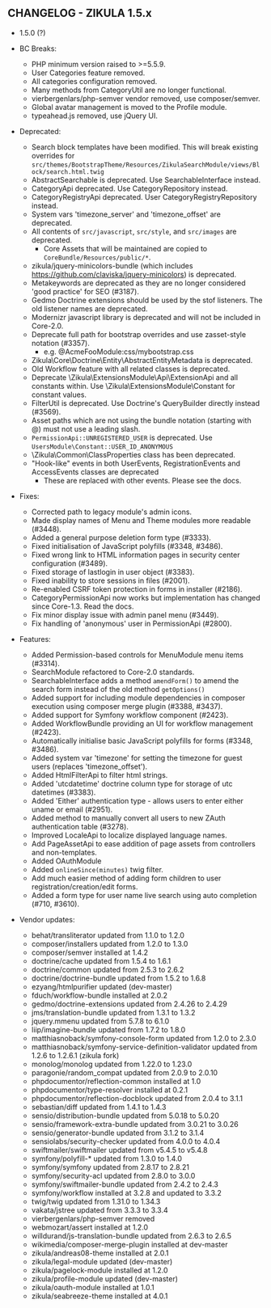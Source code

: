 CHANGELOG - ZIKULA 1.5.x
------------------------

* 1.5.0 (?)

 - BC Breaks:
    - PHP minimum version raised to >=5.5.9.
    - User Categories feature removed.
    - All categories configuration removed.
    - Many methods from CategoryUtil are no longer functional.
    - vierbergenlars/php-semver vendor removed, use composer/semver.
    - Global avatar management is moved to the Profile module.
    - typeahead.js removed, use jQuery UI.

 - Deprecated:
    - Search block templates have been modified. This will break existing overrides for
      `src/themes/BootstrapTheme/Resources/ZikulaSearchModule/views/Block/search.html.twig`
    - AbstractSearchable is deprecated. Use SearchableInterface instead.
    - CategoryApi deprecated. Use CategoryRepository instead.
    - CategoryRegistryApi deprecated. User CategoryRegistryRepository instead.
    - System vars 'timezone_server' and 'timezone_offset' are deprecated.
    - All contents of `src/javascript`, `src/style`, and `src/images` are deprecated.
        - Core Assets that will be maintained are copied to `CoreBundle/Resources/public/*`.
    - zikula/jquery-minicolors-bundle (which includes https://github.com/claviska/jquery-minicolors) is deprecated.
    - Metakeywords are deprecated as they are no longer considered 'good practice' for SEO (#3187).
    - Gedmo Doctrine extensions should be used by the stof listeners. The old listener names are deprecated.
    - Modernizr javascript library is deprecated and will not be included in Core-2.0.
    - Deprecate full path for bootstrap overrides and use zasset-style notation (#3357).
        - e.g. @AcmeFooModule:css/mybootstrap.css
    - Zikula\Core\Doctrine\Entity\AbstractEntityMetadata is deprecated.
    - Old Workflow feature with all related classes is deprecated.
    - Deprecate \Zikula\ExtensionsModule\Api\ExtensionApi and all constants within. 
        Use \Zikula\ExtensionsModule\Constant for constant values.
    - FilterUtil is deprecated. Use Doctrine's QueryBuilder directly instead (#3569).
    - Asset paths which are not using the bundle notation (starting with @) must not use a leading slash.
    - `PermissionApi::UNREGISTERED_USER` is deprecated. Use `UsersModule\Constant::USER_ID_ANONYMOUS`
    - \Zikula\Common\ClassProperties class has been deprecated.
    - "Hook-like" events in both UserEvents, RegistrationEvents and AccessEvents classes are deprecated
        - These are replaced with other events. Please see the docs.

 - Fixes:
    - Corrected path to legacy module's admin icons.
    - Made display names of Menu and Theme modules more readable (#3448).
    - Added a general purpose deletion form type (#3333).
    - Fixed initialisation of JavaScript polyfills (#3348, #3486).
    - Fixed wrong link to HTML information pages in security center configuration (#3489).
    - Fixed storage of lastlogin in user object (#3383).
    - Fixed inability to store sessions in files (#2001).
    - Re-enabled CSRF token protection in forms in installer (#2186).
    - CategoryPermissionApi now works but implementation has changed since Core-1.3. Read the docs.
    - Fix minor display issue with admin panel menu (#3449).
    - Fix handling of 'anonymous' user in PermissionApi (#2800). 

 - Features:
    - Added Permission-based controls for MenuModule menu items (#3314).
    - SearchModule refactored to Core-2.0 standards.
    - SearchableInterface adds a method `amendForm()` to amend the search form instead of the old method `getOptions()`
    - Added support for including module dependencies in composer execution using composer merge plugin (#3388, #3437).
    - Added support for Symfony workflow component (#2423).
    - Added WorkflowBundle providing an UI for workflow management (#2423).
    - Automatically initialise basic JavaScript polyfills for forms (#3348, #3486).
    - Added system var 'timezone' for setting the timezone for guest users (replaces 'timezone_offset').
    - Added HtmlFilterApi to filter html strings.
    - Added 'utcdatetime' doctrine column type for storage of utc datetimes (#3383).
    - Added 'Either' authentication type - allows users to enter either uname or email (#2951).
    - Added method to manually convert all users to new ZAuth authentication table (#3278).
    - Improved LocaleApi to localize displayed language names.
    - Add PageAssetApi to ease addition of page assets from controllers and non-templates.
    - Added OAuthModule
    - Added `onlineSince(minutes)` twig filter.
    - Add much easier method of adding form children to user registration/creation/edit forms.
    - Added a form type for user name live search using auto completion (#710, #3610).

 - Vendor updates:
    - behat/transliterator updated from 1.1.0 to 1.2.0
    - composer/installers updated from 1.2.0 to 1.3.0
    - composer/semver installed at 1.4.2
    - doctrine/cache updated from 1.5.4 to 1.6.1
    - doctrine/common updated from 2.5.3 to 2.6.2
    - doctrine/doctrine-bundle updated from 1.5.2 to 1.6.8
    - ezyang/htmlpurifier updated (dev-master)
    - fduch/workflow-bundle installed at 2.0.2
    - gedmo/doctrine-extensions updated from 2.4.26 to 2.4.29
    - jms/translation-bundle updated from 1.3.1 to 1.3.2
    - jquery.mmenu updated from 5.7.8 to 6.1.0
    - liip/imagine-bundle updated from 1.7.2 to 1.8.0
    - matthiasnoback/symfony-console-form updated from 1.2.0 to 2.3.0
    - matthiasnoback/symfony-service-definition-validator updated from 1.2.6 to 1.2.6.1 (zikula fork)
    - monolog/monolog updated from 1.22.0 to 1.23.0
    - paragonie/random_compat updated from 2.0.9 to 2.0.10
    - phpdocumentor/reflection-common installed at 1.0
    - phpdocumentor/type-resolver installed at 0.2.1
    - phpdocumentor/reflection-docblock updated from 2.0.4 to 3.1.1
    - sebastian/diff updated from 1.4.1 to 1.4.3
    - sensio/distribution-bundle updated from 5.0.18 to 5.0.20
    - sensio/framework-extra-bundle updated from 3.0.21 to 3.0.26
    - sensio/generator-bundle updated from 3.1.2 to 3.1.4
    - sensiolabs/security-checker updated from 4.0.0 to 4.0.4
    - swiftmailer/swiftmailer updated from v5.4.5 to v5.4.8
    - symfony/polyfill-* updated from 1.3.0 to 1.4.0
    - symfony/symfony updated from 2.8.17 to 2.8.21
    - symfony/security-acl updated from 2.8.0 to 3.0.0
    - symfony/swiftmailer-bundle updated from 2.4.2 to 2.4.3
    - symfony/workflow installed at 3.2.8 and updated to 3.3.2
    - twig/twig updated from 1.31.0 to 1.34.3
    - vakata/jstree updated from 3.3.3 to 3.3.4
    - vierbergenlars/php-semver removed
    - webmozart/assert installed at 1.2.0
    - willdurand/js-translation-bundle updated from 2.6.3 to 2.6.5
    - wikimedia/composer-merge-plugin installed at dev-master 
    - zikula/andreas08-theme installed at 2.0.1
    - zikula/legal-module updated (dev-master)
    - zikula/pagelock-module installed at 1.2.0
    - zikula/profile-module updated (dev-master)
    - zikula/oauth-module installed at 1.0.1
    - zikula/seabreeze-theme installed at 4.0.1
